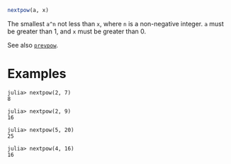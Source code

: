 ```julia
nextpow(a, x)
```

The smallest `a^n` not less than `x`, where `n` is a non-negative integer. `a` must be greater than 1, and `x` must be greater than 0.

See also [`prevpow`](@ref).

# Examples

```jldoctest
julia> nextpow(2, 7)
8

julia> nextpow(2, 9)
16

julia> nextpow(5, 20)
25

julia> nextpow(4, 16)
16
```

